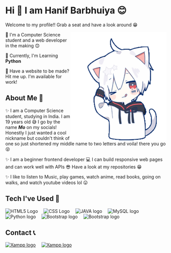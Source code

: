 # Hi 👋 I am Hanif Barbhuiya 😊
Welcome to my profile!! Grab a seat and have a look around 😁

<img align='right' width="300" src="./Hello.gif" alt="Hello Friend :)" />

🌠 I'm a Computer Science student and a web developer in the making 😊

🌠 Currently, I'm Learning **Python**

🌠 Have a website to be made? Hit me up. I'm available for work! 


## About Me 🌼

✨ I am a Computer Science student, studying in India. I am 19 years old 😅 I go by the name **_Mo_** on my socials! Honestly I just wanted a cool nickname but couldn't think of one so just shortened my middle name to two letters and voila! there you go 😝

✨ I am a beginner frontend developer 💻 I can build responsive web pages and can work well with APIs 😎 Have a look at my repositories 😁 

✨ I like to listen to Music, play games, watch anime, read books, going on walks, and watch youtube videos lol 😛

## Tech I've Used 🍔
<img src="https://cdn.worldvectorlogo.com/logos/html-1.svg" title="Html" alt="HTML5 Logo" width="30"/>&emsp;
<img src="https://cdn.worldvectorlogo.com/logos/css-3.svg" title="Css" alt="CSS Logo" width="30"/>&emsp;
<img src="https://cdn.worldvectorlogo.com/logos/java-4.svg" title="Java" alt="JAVA logo" width="30"/>&emsp;
<img src="https://cdn.worldvectorlogo.com/logos/mysql-3.svg" title="MySQL" alt="MySQL logo" width="33"/>&emsp;
<img src="https://cdn.worldvectorlogo.com/logos/python-5.svg" title="Python" alt="Python logo" width="33"/>&emsp;
<img src="https://cdn.worldvectorlogo.com/logos/bootstrap-5-1.svg" title="Bootstrap" alt="Bootstrap logo" width="36"/>&emsp;
<img src="https://cdn.worldvectorlogo.com/logos/php-1.svg" title="php" alt="Bootstrap logo" width="40"/>&emsp;

## Contact 📞
<a href="https://twitter.com/HMohammedB_"><img src="https://cdn.worldvectorlogo.com/logos/twitter-3.svg" title="XAMPP" alt="Xampp logo" width="30"/></a>&emsp;
<a href="mailto:hanifmohammedyt@gmail.com"><img src="https://cdn.worldvectorlogo.com/logos/gmail-icon.svg" title="XAMPP" alt="Xampp logo" width="30"/></a>&emsp;
